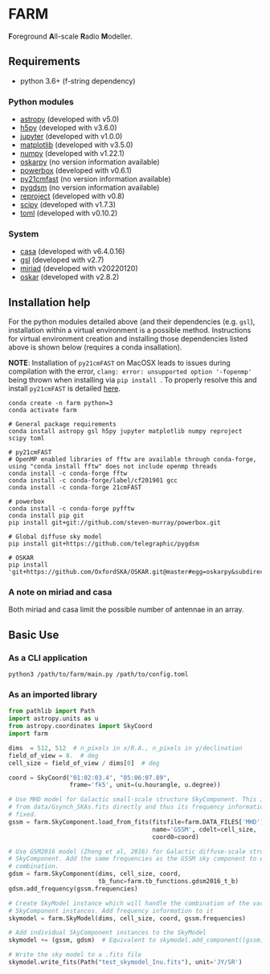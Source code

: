 # FARM
**F**oreground **A**ll-scale **R**adio **M**odeller.
## Requirements
- python 3.6+ (f-string dependency)
### Python modules
- [astropy](https://docs.astropy.org/en/stable/) (developed with v5.0)
- [h5py](https://docs.h5py.org/en/stable/) (developed with v3.6.0)
- [jupyter](https://jupyter.org/) (developed with v1.0.0)
- [matplotlib](https://matplotlib.org/) (developed with v3.5.0)
- [numpy](https://numpy.org/) (developed with v1.22.1)
- [oskarpy](https://fdulwich.github.io/oskarpy-doc) (no version information available)
- [powerbox](https://powerbox.readthedocs.io/en/latest/) (developed with v0.6.1)
- [py21cmfast](https://21cmfast.readthedocs.io/en/latest/reference/py21cmfast.html) (no version information available)
- [pygdsm](https://github.com/telegraphic/pygdsm) (no version information available)
- [reproject](https://reproject.readthedocs.io/en/stable/) (developed with v0.8)
- [scipy](https://scipy.org/) (developed with v1.7.3)
- [toml](https://github.com/uiri/toml) (developed with v0.10.2)

### System
- [casa](https://casa.nrao.edu/) (developed with v6.4.0.16)
- [gsl](https://anaconda.org/conda-forge/gsl) (developed with v2.7)
- [miriad](https://www.atnf.csiro.au/computing/software/miriad/) (developed with v20220120)
- [oskar](https://ska-telescope.gitlab.io/sim/oskar/python/quickstart.html) (developed with v2.8.2)

## Installation help

For the python modules detailed above (and their dependencies (e.g. `gsl`), installation within a virtual environment is a possible method. Instructions for virtual environment creation and installing those dependencies listed above is shown below (requires a conda insallation).

**NOTE**: Installation of `py21cmFAST` on MacOSX leads to issues during compilation with the error, `clang: error: unsupported option '-fopenmp'` being thrown when installing via `pip install `. To properly resolve this and install `py21cmFAST` is detailed [here](https://github.com/21cmfast/21cmFAST/issues/84).

```commandline
conda create -n farm python=3
conda activate farm

# General package requirements
conda install astropy gsl h5py jupyter matplotlib numpy reproject scipy toml

# py21cmFAST
# OpenMP enabled libraries of fftw are available through conda-forge, using "conda install fftw" does not include openmp threads
conda install -c conda-forge fftw
conda install -c conda-forge/label/cf201901 gcc
conda install -c conda-forge 21cmFAST

# powerbox
conda install -c conda-forge pyfftw
conda install pip git
pip install git+git://github.com/steven-murray/powerbox.git

# Global diffuse sky model
pip install git+https://github.com/telegraphic/pygdsm

# OSKAR
pip install 'git+https://github.com/OxfordSKA/OSKAR.git@master#egg=oskarpy&subdirectory=python'
```

### A note on miriad and casa
Both miriad and casa limit the possible number of antennae in an array.

## Basic Use
### As a CLI application
```commandline
python3 /path/to/farm/main.py /path/to/config.toml
```
### As an imported library
```python
from pathlib import Path
import astropy.units as u
from astropy.coordinates import SkyCoord
import farm

dims  = 512, 512  # n_pixels in x/R.A., n_pixels in y/declination
field_of_view = 8.  # deg
cell_size = field_of_view / dims[0]  # deg

coord = SkyCoord("01:02:03.4", "05:06:07.89",
                 frame='fk5', unit=(u.hourangle, u.degree))

# Use MHD model for Galactic small-scale structure SkyComponent. This is loaded 
# from data/Gsynch_SKAs.fits directly and thus its frequency information is 
# fixed.
gssm = farm.SkyComponent.load_from_fits(fitsfile=farm.DATA_FILES['MHD'],
                                        name='GSSM', cdelt=cell_size,
                                        coord0=coord)

# Use GSM2016 model (Zheng et al, 2016) for Galactic diffuse-scale structure 
# SkyComponent. Add the same frequencies as the GSSM sky component to enable 
# combination.
gdsm = farm.SkyComponent(dims, cell_size, coord,
                         tb_func=farm.tb_functions.gdsm2016_t_b)
gdsm.add_frequency(gssm.frequencies)

# Create SkyModel instance which will handle the combination of the various 
# SkyComponent instances. Add frequency information to it
skymodel = farm.SkyModel(dims, cell_size, coord, gssm.frequencies)

# Add individual SkyComponent instances to the SkyModel
skymodel += (gssm, gdsm)  # Equivalent to skymodel.add_component((gssm, gdsm))

# Write the sky model to a .fits file
skymodel.write_fits(Path("test_skymodel_Inu.fits"), unit='JY/SR')
```
